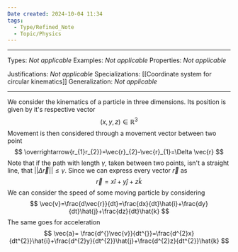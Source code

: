 ```yaml
---
Date created: 2024-10-04 11:34
tags:
  - Type/Refined_Note
  - Topic/Physics
---
```


---

Types: _Not applicable_
Examples: _Not applicable_
Properties: _Not applicable_

Justifications: _Not applicable_
Specializations: [[Coordinate system for circular kinematics]]
Generalization: _Not applicable_

---
We consider the kinematics of a particle in three dimensions. Its position is given by it's respective vector $$ (x,y,z)\in \mathbb{R}^{3} $$Movement is then considered through a movement vector between two point $$ \overrightarrow{r_{1}r_{2}}=\vec{r}_{2}-\vec{r}_{1}=\Delta \vec{r} $$Note that if the path with length $\gamma$, taken between two points, isn't a straight line, that $\left| \left| \Delta\vec{r} \right| \right|\leq\gamma$. Since we can express every vector $\vec{r}$ as $$ \vec{r}=x \hat{i}+y \hat{j}+ z\hat{k} $$We can consider the speed of some moving particle by considering $$ \vec{v}=\frac{d\vec{r}}{dt}=\frac{dx}{dt}\hat{i}+\frac{dy}{dt}\hat{j}+\frac{dz}{dt}\hat{k} $$The same goes for acceleration $$ \vec{a}= \frac{d^{}\vec{v}}{dt^{}}=\frac{d^{2}x}{dt^{2}}\hat{i}+\frac{d^{2}y}{dt^{2}}\hat{j}+\frac{d^{2}z}{dt^{2}}\hat{k}  $$
 





